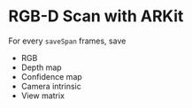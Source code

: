 # RGB-D Scan with ARKit

For every `saveSpan` frames, save

- RGB
- Depth map
- Confidence map
- Camera intrinsic
- View matrix
